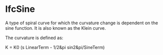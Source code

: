 IfcSine
=======

A type of spiral curve for which the curvature change is dependent on the sine function. It is also known as the Klein curve.

The curvature is defined as:

K = K0 (s LinearTerm - 1/2&pi sin2&pi/SineTerm)
